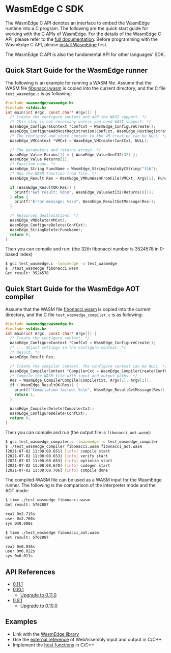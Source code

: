 # WasmEdge C SDK

The WasmEdge C API denotes an interface to embed the WasmEdge runtime into a C program. The following are the quick start guide for working with the C APIs of WasmEdge. For the details of the WasmEdge C API, please refer to the [full documentation](c/ref.md). Before programming with the WasmEdge C API, please [install WasmEdge](../quick_start/install.md) first.

The WasmEdge C API is also the fundamental API for other languages' SDK.

## Quick Start Guide for the WasmEdge runner

The following is an example for running a WASM file.
Assume that the WASM file [fibonacci.wasm](https://github.com/WasmEdge/WasmEdge/raw/master/examples/wasm/fibonacci.wasm) is copied into the current directory, and the C file `test_wasmedge.c` is as following:

```c
#include <wasmedge/wasmedge.h>
#include <stdio.h>
int main(int Argc, const char* Argv[]) {
  /* Create the configure context and add the WASI support. */
  /* This step is not necessary unless you need WASI support. */
  WasmEdge_ConfigureContext *ConfCxt = WasmEdge_ConfigureCreate();
  WasmEdge_ConfigureAddHostRegistration(ConfCxt, WasmEdge_HostRegistration_Wasi);
  /* The configure and store context to the VM creation can be NULL. */
  WasmEdge_VMContext *VMCxt = WasmEdge_VMCreate(ConfCxt, NULL);

  /* The parameters and returns arrays. */
  WasmEdge_Value Params[1] = { WasmEdge_ValueGenI32(32) };
  WasmEdge_Value Returns[1];
  /* Function name. */
  WasmEdge_String FuncName = WasmEdge_StringCreateByCString("fib");
  /* Run the WASM function from file. */
  WasmEdge_Result Res = WasmEdge_VMRunWasmFromFile(VMCxt, Argv[1], FuncName, Params, 1, Returns, 1);

  if (WasmEdge_ResultOK(Res)) {
    printf("Get result: %d\n", WasmEdge_ValueGetI32(Returns[0]));
  } else {
    printf("Error message: %s\n", WasmEdge_ResultGetMessage(Res));
  }

  /* Resources deallocations. */
  WasmEdge_VMDelete(VMCxt);
  WasmEdge_ConfigureDelete(ConfCxt);
  WasmEdge_StringDelete(FuncName);
  return 0;
}
```

Then you can compile and run: (the 32th fibonacci number is 3524578 in 0-based index)

```bash
$ gcc test_wasmedge.c -lwasmedge -o test_wasmedge
$ ./test_wasmedge fibonacci.wasm
Get result: 3524578
```

## Quick Start Guide for the WasmEdge AOT compiler

Assume that the WASM file [fibonacci.wasm](https://github.com/WasmEdge/WasmEdge/raw/master/examples/wasm/fibonacci.wasm) is copied into the current directory, and the C file `test_wasmedge_compiler.c` is as following:

```c
#include <wasmedge/wasmedge.h>
#include <stdio.h>
int main(int Argc, const char* Argv[]) {
  /* Create the configure context. */
  WasmEdge_ConfigureContext *ConfCxt = WasmEdge_ConfigureCreate();
  /* ... Adjust settings in the configure context. */
  /* Result. */
  WasmEdge_Result Res;

  /* Create the compiler context. The configure context can be NULL. */
  WasmEdge_CompilerContext *CompilerCxt = WasmEdge_CompilerCreate(ConfCxt);
  /* Compile the WASM file with input and output paths. */
  Res = WasmEdge_CompilerCompile(CompilerCxt, Argv[1], Argv[2]);
  if (!WasmEdge_ResultOK(Res)) {
    printf("Compilation failed: %s\n", WasmEdge_ResultGetMessage(Res));
    return 1;
  }

  WasmEdge_CompilerDelete(CompilerCxt);
  WasmEdge_ConfigureDelete(ConfCxt);
  return 0;
}
```

Then you can compile and run (the output file is `fibonacci_aot.wasm`):

```bash
$ gcc test_wasmedge_compiler.c -lwasmedge -o test_wasmedge_compiler
$ ./test_wasmedge_compiler fibonacci.wasm fibonacci_aot.wasm
[2021-07-02 11:08:08.651] [info] compile start
[2021-07-02 11:08:08.653] [info] verify start
[2021-07-02 11:08:08.653] [info] optimize start
[2021-07-02 11:08:08.670] [info] codegen start
[2021-07-02 11:08:08.706] [info] compile done
```

The compiled-WASM file can be used as a WASM input for the WasmEdge runner.
The following is the comparison of the interpreter mode and the AOT mode:

```bash
$ time ./test_wasmedge fibonacci.wasm
Get result: 5702887

real 0m2.715s
user 0m2.700s
sys 0m0.008s

$ time ./test_wasmedge fibonacci_aot.wasm
Get result: 5702887

real 0m0.036s
user 0m0.022s
sys 0m0.011s
```

## API References

- [0.11.1](c/ref.md)
- [0.10.1](c/0.10.1/ref.md)
  - [Upgrade to 0.11.0](c/0.10.1/upgrade_to_0.11.0.md)
- [0.9.1](c/0.9.1/ref.md)
  - [Upgrade to 0.10.0](c/0.9.1/upgrade_to_0.10.0.md)

## Examples

- Link with the [WasmEdge library](c/library.md)
- Use the [external reference](c/externref.md) of WebAssembly input and output in C/C++
- Implement the [host functions](c/hostfunction.md) in C/C++
